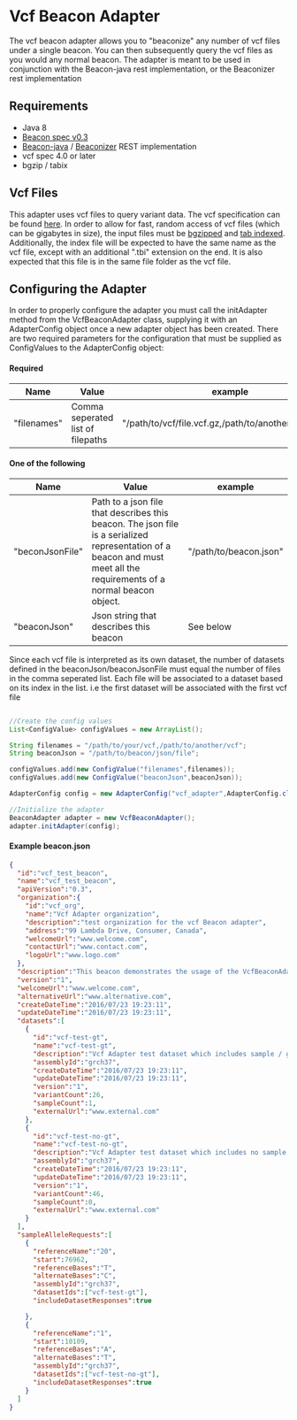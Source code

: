 # Vcf Beacon Adapter


The vcf beacon adapter allows you to "beaconize" any number of vcf files under a single beacon. You can then subsequently query the vcf files as you would any normal beacon. The adapter is meant to be used in conjunction with the Beacon-java rest implementation, or the Beaconizer rest implementation


## Requirements

 - Java 8
 - [Beacon spec v0.3](https://github.com/ga4gh/beacon-team)
 - [Beacon-java](https://github.com/mcupak/beacon-java) / [Beaconizer](https://github.com/mcupak/beaconizer) REST implementation
 - vcf spec 4.0 or later
 - bgzip / tabix

 
## Vcf Files

This adapter uses vcf files to query variant data. The vcf specification can be found [here](https://samtools.github.io/hts-specs/VCFv4.2.pdf). In order to allow for fast, random access of vcf files (which can be gigabytes in size), the input files must be [bgzipped](http://www.htslib.org/doc/tabix.html) and [tab indexed](http://www.htslib.org/doc/tabix.html). Additionally, the  index file will be expected to have the same name as the vcf file, except with an additional ".tbi" extension on the end. It is also expected that this file is in the same file folder as the vcf file.

## Configuring the Adapter

In order to properly configure the adapter you must call the initAdapter method from the VcfBeaconAdapter class, supplying it with an AdapterConfig object once a new adapter object has been created.
There are two required parameters for the configuration that must be supplied as ConfigValues to the AdapterConfig object:

#### Required
| Name | Value | example |
|--- | ---| --- |
| "filenames" | Comma seperated list of filepaths | "/path/to/vcf/file.vcf.gz,/path/to/another/file.vcf.gz"   |

#### One of the following
| Name | Value | example |
|--- | ---| --- |
| "beconJsonFile" | Path to a json file that describes this beacon. The json file is a serialized representation of a beacon and must meet all the requirements of a normal beacon object. | "/path/to/beacon.json" |
| "beaconJson" | Json string that describes this beacon | See below |

Since each vcf file is interpreted as its own dataset, the number of datasets defined in the beaconJson/beaconJsonFile must equal the number of files in the comma seperated list. Each file will be associated to a dataset based on its index in the list. i.e the first dataset will be associated with the first vcf file


```java

//Create the config values
List<ConfigValue> configValues = new ArrayList();

String filenames = "/path/to/your/vcf,/path/to/another/vcf";
String beaconJson = "/path/to/beacon/json/file";

configValues.add(new ConfigValue("filenames",filenames));
configValues.add(new ConfigValue("beaconJson",beaconJson));

AdapterConfig config = new AdapterConfig("vcf_adapter",AdapterConfig.class.getName,configValues);

//Initialize the adapter
BeaconAdapter adapter = new VcfBeaconAdapter();
adapter.initAdapter(config);


```


#### Example beacon.json

```json
{
  "id":"vcf_test_beacon",
  "name":"vcf_test_beacon",
  "apiVersion":"0.3",
  "organization":{
    "id":"vcf_org",
    "name":"Vcf Adapter organization",
    "description":"test organization for the vcf Beacon adapter",
    "address":"99 Lambda Drive, Consumer, Canada",
    "welcomeUrl":"www.welcome.com",
    "contactUrl":"www.contact.com",
    "logoUrl":"www.logo.com"
  },
  "description":"This beacon demonstrates the usage of the VcfBeaconAdapter",
  "version":"1",
  "welcomeUrl":"www.welcome.com",
  "alternativeUrl":"www.alternative.com",
  "createDateTime":"2016/07/23 19:23:11",
  "updateDateTime":"2016/07/23 19:23:11",
  "datasets":[
    {
      "id":"vcf-test-gt",
      "name":"vcf-test-gt",
      "description":"Vcf Adapter test dataset which includes sample / gt info",
      "assemblyId":"grch37",
      "createDateTime":"2016/07/23 19:23:11",
      "updateDateTime":"2016/07/23 19:23:11",
      "version":"1",
      "variantCount":26,
      "sampleCount":1,
      "externalUrl":"www.external.com"
    },
    {
      "id":"vcf-test-no-gt",
      "name":"vcf-test-no-gt",
      "description":"Vcf Adapter test dataset which includes no sample / gt info",
      "assemblyId":"grch37",
      "createDateTime":"2016/07/23 19:23:11",
      "updateDateTime":"2016/07/23 19:23:11",
      "version":"1",
      "variantCount":46,
      "sampleCount":0,
      "externalUrl":"www.external.com"
    }
  ],
  "sampleAlleleRequests":[
    {
      "referenceName":"20",
      "start":76962,
      "referenceBases":"T",
      "alternateBases":"C",
      "assemblyId":"grch37",
      "datasetIds":["vcf-test-gt"],
      "includeDatasetResponses":true

    },
    {
      "referenceName":"1",
      "start":10109,
      "referenceBases":"A",
      "alternateBases":"T",
      "assemblyId":"grch37",
      "datasetIds":["vcf-test-no-gt"],
      "includeDatasetResponses":true
    }
  ]
}
```
